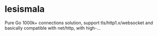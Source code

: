 # lesismala
Pure Go 1000k+ connections solution, support tls/http1.x/websocket and basically compatible with net/http, with high-…
